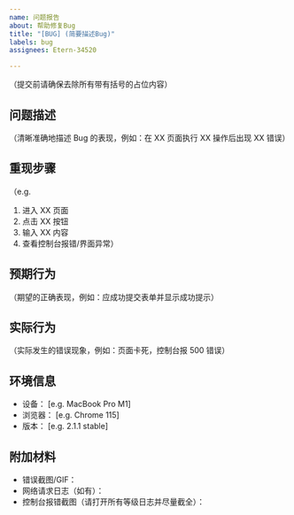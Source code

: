 ```yaml
---
name: 问题报告
about: 帮助修复Bug
title: "[BUG] (简要描述Bug)"
labels: bug
assignees: Etern-34520

---
```


（提交前请确保去除所有带有括号的占位内容）
## 问题描述
（清晰准确地描述 Bug 的表现，例如：在 XX 页面执行 XX 操作后出现 XX 错误）

## 重现步骤
（e.g.
1. 进入 XX 页面
2. 点击 XX 按钮
3. 输入 XX 内容
4. 查看控制台报错/界面异常）

## 预期行为
（期望的正确表现，例如：应成功提交表单并显示成功提示）

## 实际行为
（实际发生的错误现象，例如：页面卡死，控制台报 500 错误）

## 环境信息
- 设备： [e.g. MacBook Pro M1]
- 浏览器： [e.g. Chrome 115]
- 版本： [e.g. 2.1.1 stable]

## 附加材料
- 错误截图/GIF：
- 网络请求日志（如有）：
- 控制台报错截图（请打开所有等级日志并尽量截全）：
